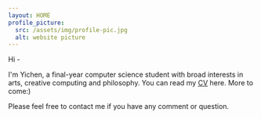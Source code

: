 ```yaml
---
layout: HOME
profile_picture:
  src: /assets/img/profile-pic.jpg
  alt: website picture
---
```

Hi - 

I'm Yichen, a final-year computer science student with broad interests in arts, creative computing and philosophy. You can read my [CV](assets/YichenWang_Resume.pdf) here. More to come:)

Please feel free to contact me if you have any comment or question.
